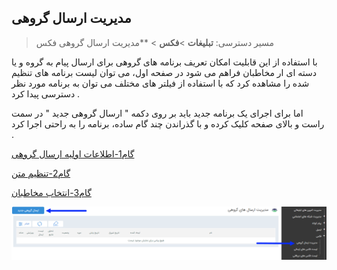 ﻿## مدیریت ارسال گروهی

> مسیر دسترسی:  **تبلیغات** >**فکس** > **مدیریت ارسال گروهی فکس

با استفاده از این قابلیت امکان تعریف برنامه های گروهی برای ارسال پیام به گروه و یا دسته ای ار مخاطبان فراهم می شود در صفحه اول، می توان لیست برنامه های تنظیم شده را مشاهده کرد که با استفاده از فیلتر های مختلف می توان به برنامه مورد نظر دسترسی پیدا کرد .

 اما برای اجرای یک برنامه جدید باید بر روی دکمه " ارسال گروهی جدید " در سمت راست و بالای صفحه کلیک کرده و با گذراندن چند گام ساده، برنامه را به راحتی اجرا کرد .
 
[گام1-اطلاعات اولیه ارسال گروهی](1-avalie-fax%2F1-avalie-fax.md)

[گام2-تنظیم متن](2-tanzimmatn-fax%2F2-tanzimmatn-fax.md)

[گام3-انتخاب مخاطبان](3-mokhatab-fax%2F3-mokhatab-fax.md)

![](advertising-sendinggroupfax-home.png)

